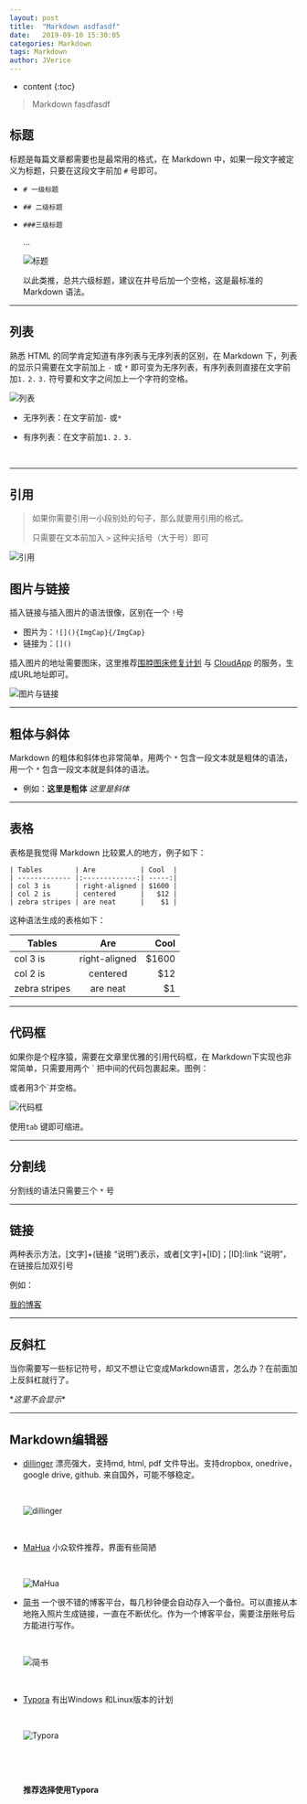 ```yaml
---
layout: post
title:  "Markdown asdfasdf"
date:   2019-09-10 15:30:05
categories: Markdown
tags: Markdown
author: JVerice
---
```


* content
  {:toc}

> Markdown fasdfasdf





## 标题

标题是每篇文章都需要也是最常用的格式，在 Markdown 中，如果一段文字被定义为标题，只要在这段文字前加 `#` 号即可。

* `# 一级标题`

* `## 二级标题`

* `###三级标题`

  ...

   ![标题](http://oda7fm1lk.bkt.clouddn.com/%E6%A0%87%E9%A2%98.png)

  以此类推，总共六级标题，建议在井号后加一个空格，这是最标准的 Markdown 语法。

---

## 列表

熟悉 HTML 的同学肯定知道有序列表与无序列表的区别，在 Markdown 下，列表的显示只需要在文字前加上 `-` 或 `*` 即可变为无序列表，有序列表则直接在文字前加`1.` `2.` `3.` 符号要和文字之间加上一个字符的空格。

 ![列表](http://oda7fm1lk.bkt.clouddn.com/%E5%88%97%E8%A1%A8.png)

- 无序列表：在文字前加`-` 或`*`

- 有序列表：在文字前加`1.` `2.` `3.`

  ​

---

## 引用

> 如果你需要引用一小段别处的句子，那么就要用引用的格式。
>
> 只需要在文本前加入 `>` 这种尖括号（大于号）即可

 ![引用](http://oda7fm1lk.bkt.clouddn.com/%E5%BC%95%E7%94%A8.png)

## 图片与链接

插入链接与插入图片的语法很像，区别在一个 `!`号

- 图片为：`![](){ImgCap}{/ImgCap}`
- 链接为：`[]()`

插入图片的地址需要图床，这里推荐[围脖图床修复计划](http://weibotuchuang.sinaapp.com) 与 [CloudApp](http://www.getcloudapp.com) 的服务，生成URL地址即可。

 

![图片与链接](http://oda7fm1lk.bkt.clouddn.com/%E5%9B%BE%E7%89%87%E4%B8%8E%E9%93%BE%E6%8E%A5.png)



---

## 粗体与斜体

Markdown 的粗体和斜体也非常简单，用两个 `*` 包含一段文本就是粗体的语法，用一个 `*` 包含一段文本就是斜体的语法。

* 例如：**这里是粗体** *这里是斜体*

---

## 表格

表格是我觉得 Markdown 比较累人的地方，例子如下：

```
| Tables        | Are           | Cool  |
| ------------- |:-------------:| -----:|
| col 3 is      | right-aligned | $1600 |
| col 2 is      | centered      |   $12 |
| zebra stripes | are neat      |    $1 |
```

这种语法生成的表格如下：

| Tables        |      Are      |  Cool |
| ------------- | :-----------: | ----: |
| col 3 is      | right-aligned | $1600 |
| col 2 is      |   centered    |   $12 |
| zebra stripes |   are neat    |    $1 |



---

## 代码框

如果你是个程序猿，需要在文章里优雅的引用代码框，在 Markdown下实现也非常简单，只需要用两个 ` 把中间的代码包裹起来。图例：

或者用3个`并空格。

![代码框](http://oda7fm1lk.bkt.clouddn.com/%E4%BB%A3%E7%A0%81%E6%A1%86.png)



使用`tab` 键即可缩进。

***

## 分割线

分割线的语法只需要三个 `*` 号

***

## 链接

两种表示方法，[文字]+(链接 “说明”)表示，或者[文字]+[ID]；[ID]:link “说明”，在链接后加双引号

例如：

[我的博客](http://JVerice.github.io)



---

## 反斜杠

当你需要写一些标记符号，却又不想让它变成Markdown语言，怎么办？在前面加上反斜杠就行了。

\**这里不会显示**

***

## Markdown编辑器

* [dillinger](http://dillinger.io/) 漂亮强大，支持md, html, pdf 文件导出。支持dropbox, onedrive，google drive, github. 来自国外，可能不够稳定。

  ​

  ![dillinger](http://oda7fm1lk.bkt.clouddn.com/dillinger.png)

  ​

* [MaHua](http://mahua.jser.me/) 小众软件推荐，界面有些简陋

  ​

  ![MaHua](http://oda7fm1lk.bkt.clouddn.com/MaHua.png)


* [简书](http://www.jianshu.com/) 一个很不错的博客平台，每几秒钟便会自动存入一个备份。可以直接从本地拖入照片生成链接，一直在不断优化。作为一个博客平台，需要注册账号后方能进行写作。

  ​

  ![简书](http://oda7fm1lk.bkt.clouddn.com/%E7%AE%80%E4%B9%A6.png)

  ​

* [Typora](http://typora.io/) 有出Windows 和Linux版本的计划 

  ​

  ![Typora](http://oda7fm1lk.bkt.clouddn.com/Typora.png)

  ​

  ​

  **推荐选择使用Typora**